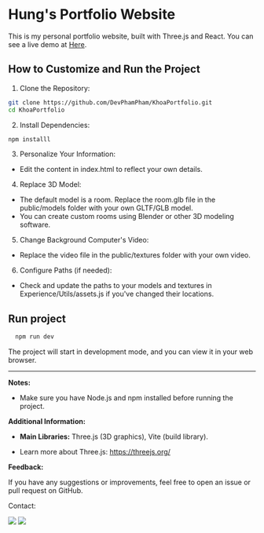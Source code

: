 # Hung's Portfolio Website

  This is my personal portfolio website, built with Three.js and React. You can see a live demo at [Here](khoa-portfolio-phi.vercel.app).

## How to Customize and Run the Project


1. Clone the Repository:

  ```bash
  git clone https://github.com/DevPhamPham/KhoaPortfolio.git
  cd KhoaPortfolio 
  ```

2. Install Dependencies:

  ```bash
  npm installl
  ```

3. Personalize Your Information:

  - Edit the content in index.html to reflect your own details.

4. Replace 3D Model:

- The default model is a room. Replace the room.glb file in the public/models folder with your own GLTF/GLB model.
- You can create custom rooms using Blender or other 3D modeling software.

5. Change Background Computer's Video:

- Replace the video file in the public/textures folder with your own video.

6. Configure Paths (if needed):

- Check and update the paths to your models and textures in Experience/Utils/assets.js if you've changed their locations.

## Run project

  ```bash
    npm run dev
  ```

The project will start in development mode, and you can view it in your web browser.

<hr>

<b>Notes:</b>

- Make sure you have Node.js and npm installed before running the project.

<b>Additional Information:</b>

- <b>Main Libraries:</b> Three.js (3D graphics), Vite (build library).

- Learn more about Three.js: https://threejs.org/

<b>Feedback:</b>

If you have any suggestions or improvements, feel free to open an issue or pull request on GitHub.

Contact:

<p align="left">

<a href="https://www.facebook.com/Phamduykhoa1303/"><img src="https://img.icons8.com/external-justicon-lineal-color-justicon/64/000000/external-facebook-social-media-justicon-lineal-color-justicon.png"/></a>
<a href="https://www.instagram.com/devphampham/"><img src="https://img.icons8.com/external-justicon-lineal-color-justicon/64/000000/external-instagram-social-media-justicon-lineal-color-justicon.png"/></a>
<!-- <a href = "https://www.youtube.com/channel/UCATyHQg-QELlS5TvRdhn0vQ"><img src="https://img.icons8.com/external-justicon-lineal-color-justicon/64/000000/external-youtube-social-media-justicon-lineal-color-justicon.png"/></a> -->
</p>

